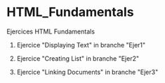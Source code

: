 # HTML_Fundamentals
Ejercices HTML Fundamentals

1) Ejercice "Displaying Text" in branche "Ejer1"

2) Ejercice "Creating List" in branche "Ejer2"

3) Ejercice "Linking Documents" in branche "Ejer3"
